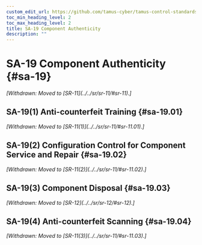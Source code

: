 ```yaml
---
custom_edit_url: https://github.com/tamus-cyber/tamus-control-standards/tree/main/content/tamus.edu/TAMUS_profile.xml
toc_min_heading_level: 2
toc_max_heading_level: 2
title: SA-19 Component Authenticity
description: ""
---
```


# SA-19 Component Authenticity {#sa-19}


<prop xmlns="http://csrc.nist.gov/ns/oscal/1.0" name="status" value="withdrawn">
            <em>[Withdrawn: Moved to [SR-11](../../sr/sr-11/#sr-11).]</em>
         </prop>
         

## SA-19(1) Anti-counterfeit Training {#sa-19.01}


<prop xmlns="http://csrc.nist.gov/ns/oscal/1.0" name="status" value="withdrawn">
               <em>[Withdrawn: Moved to [SR-11(1)](../../sr/sr-11/#sr-11.01).]</em>
            </prop>
            

## SA-19(2) Configuration Control for Component Service and Repair {#sa-19.02}


<prop xmlns="http://csrc.nist.gov/ns/oscal/1.0" name="status" value="withdrawn">
               <em>[Withdrawn: Moved to [SR-11(2)](../../sr/sr-11/#sr-11.02).]</em>
            </prop>
            

## SA-19(3) Component Disposal {#sa-19.03}


<prop xmlns="http://csrc.nist.gov/ns/oscal/1.0" name="status" value="withdrawn">
               <em>[Withdrawn: Moved to [SR-12](../../sr/sr-12/#sr-12).]</em>
            </prop>
            

## SA-19(4) Anti-counterfeit Scanning {#sa-19.04}


<prop xmlns="http://csrc.nist.gov/ns/oscal/1.0" name="status" value="withdrawn">
               <em>[Withdrawn: Moved to [SR-11(3)](../../sr/sr-11/#sr-11.03).]</em>
            </prop>
            


